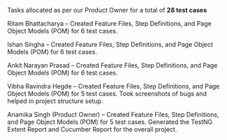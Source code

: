 Tasks allocated as per our Product Owner for a total of **28 test cases**


Ritam Bhattacharya –
Created Feature Files, Step Definitions, and Page Object Models (POM) for 6 test cases.

Ishan Singha – 
Created Feature Files, Step Definitions, and Page Object Models (POM) for 6 test cases.

Ankit Narayan Prasad –
Created Feature Files, Step Definitions, and Page Object Models (POM) for 6 test cases.

Vibha Ravindra Hegde –
Created Feature Files, Step Definitions, and Page Object Models (POM) for 5 test cases.
Took screenshots of bugs and helped in project structure setup.

Anamika Singh (Product Owner) – 
Created Feature Files, Step Definitions, and Page Object Models (POM) for 5 test cases.
Generated the TestNG Extent Report and Cucumber Report for the overall project.

